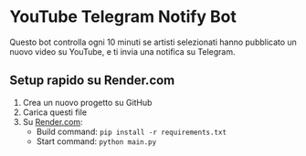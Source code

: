 # YouTube Telegram Notify Bot

Questo bot controlla ogni 10 minuti se artisti selezionati hanno pubblicato un nuovo video su YouTube, e ti invia una notifica su Telegram.

## Setup rapido su Render.com
1. Crea un nuovo progetto su GitHub
2. Carica questi file
3. Su [Render.com](https://render.com):
   - Build command: `pip install -r requirements.txt`
   - Start command: `python main.py`